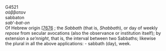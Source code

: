 <body>
  <p>G4521<br>  σάββατον  <br> sabbaton  <br><i>sab‘-bat-on </i><br>Of Hebrew origin [<a href="h7676.htm">7676</a> ; the <i>Sabbath</i> (that is, <i>Shabbath</i>), or day of weekly <i>repose</i> from secular avocations (also the observance or institution itself); by extension a <i>se‘nnight</i>, that is, the interval between two Sabbaths; likewise the plural in all the above applications: - sabbath (day), week.<br></p>
 </body>